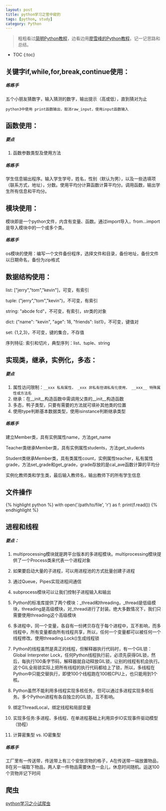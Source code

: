 ```yaml
---
layout: post
title: python学习之管中窥豹
tags: [python, study]
category: Python
---
```

> 粗粗看过[简明Python教程](http://www.kuqin.com/abyteofpython_cn/index.html)，边看边用[廖雪峰的Python教程](http://www.liaoxuefeng.com/wiki/0014316089557264a6b348958f449949df42a6d3a2e542c000)。记一记思路和总结。

* TOC
{:toc}

## 关键字if,while,for,break,continue使用：	

##### 练练手
五个小朋友猜数字，输入猜测的数字，输出提示（高或低），直到猜对为止
```
python3中使用 print函数输出，取消raw_input，使用input函数输入
```

## 函数使用：

##### 要点
1. 函数参数类型及使用方法

##### 练练手
学生信息输出程序。输入学生学号，姓名，性别（默认为男），以及一些选填项（联系方式，地址），分数。使用平均分计算函数计算平均分。调用函数，输出学生所有信息和平均分。

## 模块使用：
模块即是一个python文件，内含有变量、函数。通过import导入，from...import是导入模块中的一个或多个类。

##### 练练手
os模块的使用：编写一个文件备份程序，选择文件和目录，备份地址，备份文件以日期命名，备份为zip格式


## 数据结构使用：

list: ["jerry","tom","kevin"]，可变，有索引

tuple: ("jerry","tom","kevin")，不可变，有索引

string: "abcde fcd"，不可变，有索引，str类的对象

dict: {"name": "kevin", "age": 18, "friends": list1}，不可变，键值对

set: {1,2,3}，不可变，键的集合，不存值

序列特征: 索引和切片，典型序列：list、tuple、string
 

## 实现类，继承，实例化，多态：

##### 要点
1. 属性访问限制：```__xxx 私有属性， _xxx 非私有但请私有化使用， __xxx__ 特殊属性或方法名```
2. 继承：在__init__构造函数中需调用父类的__init__构造函数
3. 多态，鸭子类型，只要有需要的方法就可填补其他类的位置
4. 使用type判断基本数据类型，使用isinstance判断继承类型

##### 练练手
建立Member类，具有实例属性name，方法get_name

Teacher类继承Member类，具有实例属性students，方法get_students

Student类继承Member类，具有类属性count，实例属性teacher，私有属性grade，方法set_grade和get_grade，grade存放的是cal_ave函数计算的平均分

实例化教师类和学生类，最后输入教师名，输出教师下的所有学生信息

## 文件操作

{% highlight python %}
with open('/path/to/file', 'r') as f:
    print(f.read())
{% endhighlight %}

## 进程和线程

##### 要点： 
1. multiprocessing模块就是跨平台版本的多进程模块。multiprocessing模块提供了一个Process类来代表一个进程对象
2. 如果要启动大量的子进程，可以用进程池的方式批量创建子进程
3. 通过Queue，Pipes实现进程间通信
4. subprocess模块可以让我们控制子进程输入和输出

1. Python的标准库提供了两个模块：_thread和threading，_thread是低级模块，threading是高级模块，对_thread进行了封装。绝大多数情况下，我们只需要使用threading这个高级模块
2. 多进程中，同一个变量，各自有一份拷贝存在于每个进程中，互不影响，而多线程中，所有变量都由所有线程共享，所以，任何一个变量都可以被任何一个线程修改。使用threading.Lock()生成线程锁
3. Python的线程虽然是真正的线程，但解释器执行代码时，有一个GIL锁：Global Interpreter Lock，任何Python线程执行前，必须先获得GIL锁，然后，每执行100条字节码，解释器就自动释放GIL锁，让别的线程有机会执行。这个GIL全局锁实际上把所有线程的执行代码都给上了锁，所以，多线程在Python中只能交替执行，即使100个线程跑在100核CPU上，也只能用到1个核。
4. Python虽然不能利用多线程实现多核任务，但可以通过多进程实现多核任务。多个Python进程有各自独立的GIL锁，互不影响。
5. 绑定ThreadLocal，绑定线程和局部变量

1. 实现多任务:多进程、多线程、在单进程基础上利用异步IO实现事件驱动模型（协程）
2. 计算密集型 vs. IO密集型

##### 练练手
工厂里有一传送带，传送带上有三个安放货物的格子，A在传送带一端放置物品，B在另一端取下物品，两人拿一件物品需要休息一会儿，休息时间随机。运送100个货物并记下时间


## 爬虫
[python学习之小试爬虫](/python-reptile-use-urllib2.html)